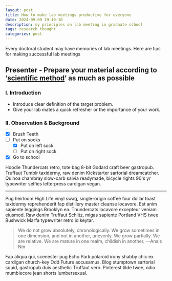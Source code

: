 ```yaml
---
layout: post
title: How to make lab meetings productive for everyone
date: 2024-09-09 19:10:10
description: my principles on lab meeting in graduate school
tags: research thought
categories: post
---
```


Every doctoral student may have memories of lab meetings.
Here are tips for making successful lab meetings 

## Presenter - Prepare your material according to ‘[scientific method](https://en.wikipedia.org/wiki/Scientific_method#Elements_of_inquiry)’ as much as possible
### I. Introduction
- Introduce clear definition of the target problem.
- Give your lab mates a quick refresher or the importance of your work.

### II. Observation & Background

- [x] Brush Teeth
- [ ] Put on socks
  - [x] Put on left sock
  - [ ] Put on right sock
- [x] Go to school

Hoodie Thundercats retro, tote bag 8-bit Godard craft beer gastropub. Truffaut Tumblr taxidermy, raw denim Kickstarter sartorial dreamcatcher. Quinoa chambray slow-carb salvia readymade, bicycle rights 90's yr typewriter selfies letterpress cardigan vegan.

<hr>

Pug heirloom High Life vinyl swag, single-origin coffee four dollar toast taxidermy reprehenderit fap distillery master cleanse locavore. Est anim sapiente leggings Brooklyn ea. Thundercats locavore excepteur veniam eiusmod. Raw denim Truffaut Schlitz, migas sapiente Portland VHS twee Bushwick Marfa typewriter retro id keytar.

> We do not grow absolutely, chronologically. We grow sometimes in one dimension, and not in another, unevenly. We grow partially. We are relative. We are mature in one realm, childish in another.
> —Anais Nin

Fap aliqua qui, scenester pug Echo Park polaroid irony shabby chic ex cardigan church-key Odd Future accusamus. Blog stumptown sartorial squid, gastropub duis aesthetic Truffaut vero. Pinterest tilde twee, odio mumblecore jean shorts lumbersexual.